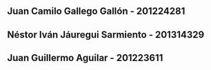 ## Juan Camilo Gallego Gallón - 201224281
## Néstor Iván Jáuregui Sarmiento - 201314329
## Juan Guillermo Aguilar - 201223611
